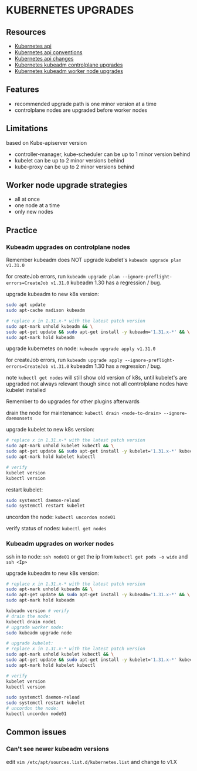# KUBERNETES UPGRADES

## Resources

- [Kubernetes api](https://kubernetes.io/docs/concepts/overview/kubernetes-api/)
- [Kubernetes api conventions](https://github.com/kubernetes/community/blob/master/contributors/devel/sig-architecture/api-conventions.md)
- [Kubernetes api changes](https://github.com/kubernetes/community/blob/master/contributors/devel/sig-architecture/api_changes.md)
- [Kubernetes kubeadm controlplane upgrades](https://kubernetes.io/docs/tasks/administer-cluster/kubeadm/kubeadm-upgrade/)
- [Kubernetes kubeadm worker node upgrades](https://kubernetes.io/docs/tasks/administer-cluster/kubeadm/upgrading-linux-nodes/)

## Features

- recommended upgrade path is one minor version at a time
- controlplane nodes are upgraded before worker nodes

## Limitations
based on Kube-apiserver version

- controller-manager, kube-scheduler can be up to 1 minor version behind
- kubelet can be up to 2 minor versions behind
- kube-proxy can be up to 2 minor versions behind

## Worker node upgrade strategies

- all at once
- one node at a time
- only new nodes

## Practice

### Kubeadm upgrades on controlplane nodes
Remember kubeadm does NOT upgrade kubelet's
`kubeadm upgrade plan v1.31.0`

for createJob errors, run `kubeadm upgrade plan --ignore-preflight-errors=CreateJob v1.31.0`
kubeadm 1.30 has a regression / bug.

upgrade kubeadm to new k8s version:
```sh
sudo apt update
sudo apt-cache madison kubeadm

# replace x in 1.31.x-* with the latest patch version
sudo apt-mark unhold kubeadm && \
sudo apt-get update && sudo apt-get install -y kubeadm='1.31.x-*' && \
sudo apt-mark hold kubeadm
```

upgrade kubernetes on node:
`kubeadm upgrade apply v1.31.0`

for createJob errors, run `kubeadm upgrade apply --ignore-preflight-errors=CreateJob v1.31.0`
kubeadm 1.30 has a regression / bug.

note `kubectl get nodes` will still show old version of k8s, until kubelet's are upgraded
not always relevant though since not all controlplane nodes have kubelet installed

Remember to do upgrades for other plugins afterwards

drain the node for maintenance:
`kubectl drain <node-to-drain> --ignore-daemonsets`

upgrade kubelet to new k8s version:

```sh
# replace x in 1.31.x-* with the latest patch version
sudo apt-mark unhold kubelet kubectl && \
sudo apt-get update && sudo apt-get install -y kubelet='1.31.x-*' kubectl='1.31.x-*' && \
sudo apt-mark hold kubelet kubectl

# verify
kubelet version
kubectl version
```

restart kubelet:

```sh
sudo systemctl daemon-reload
sudo systemctl restart kubelet
```

uncordon the node: `kubectl uncordon node01`

verify status of nodes:
`kubectl get nodes`

### Kubeadm upgrades on worker nodes
ssh in to node:
`ssh node01` or get the ip from `kubectl get pods -o wide` and `ssh <Ip>`

upgrade kubeadm to new k8s version:
```sh
# replace x in 1.31.x-* with the latest patch version
sudo apt-mark unhold kubeadm && \
sudo apt-get update && sudo apt-get install -y kubeadm='1.31.x-*' && \
sudo apt-mark hold kubeadm

kubeadm version # verify
# drain the node: 
kubectl drain node1
# upgrade worker node:
sudo kubeadm upgrade node
```

```sh
# upgrade kubelet:
# replace x in 1.31.x-* with the latest patch version
sudo apt-mark unhold kubelet kubectl && \
sudo apt-get update && sudo apt-get install -y kubelet='1.31.x-*' kubectl='1.31.x-*' && \
sudo apt-mark hold kubelet kubectl

# verify
kubelet version
kubectl version

sudo systemctl daemon-reload
sudo systemctl restart kubelet
# uncordon the node: 
kubectl uncordon node01
```

## Common issues

### Can't see newer kubeadm versions

edit `vim /etc/apt/sources.list.d/kubernetes.list` and change to v1.X